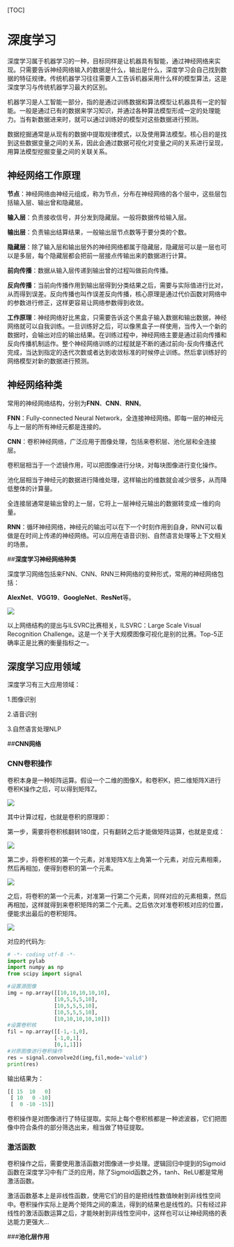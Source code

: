 [TOC]

# 深度学习

深度学习属于机器学习的一种，目标同样是让机器具有智能，通过神经网络来实现。只需要告诉神经网络输入的数据是什么，输出是什么，深度学习会自己找到数据的特征规律。传统机器学习往往需要人工告诉机器采用什么样的模型算法，这是深度学习与传统机器学习最大的区别。

机器学习是人工智能一部分，指的是通过训练数据和算法模型让机器具有一定的智能。一般是通过已有的数据来学习知识，并通过各种算法模型形成一定的处理能力。当有新数据进来时，就可以通过训练好的模型对这些数据进行预测。

数据挖掘通常是从现有的数据中提取规律模式，以及使用算法模型。核心目的是找到这些数据变量之间的关系，因此会通过数据可视化对变量之间的关系进行呈现，用算法模型挖掘变量之间的关联关系。

## **神经网络工作原理**

**节点**：神经网络由神经元组成，称为节点，分布在神经网络的各个层中，这些层包括输入层、输出曾和隐藏层。

**输入层**：负责接收信号，并分发到隐藏层。一般将数据传给输入层。

**输出层**：负责输出结算结果，一般输出层节点数等于要分类的个数。

**隐藏层**：除了输入层和输出层外的神经网络都属于隐藏层，隐藏层可以是一层也可以是多层，每个隐藏层都会把前一层接点传输出来的数据进行计算。

**前向传播**：数据从输入层传递到输出曾的过程叫做前向传播。

**反向传播**：当前向传播作用到输出层得到分类结果之后，需要与实际值进行比对，从而得到误差。反向传播也叫作误差反向传播，核心原理是通过代价函数对网络中的参数进行修正，这样更容易让网络参数得到收敛。

**工作原理**：神经网络好比黑盒，只需要告诉这个黑盒子输入数据和输出数据，神经网络就可以自我训练。一旦训练好之后，可以像黑盒子一样使用，当传入一个新的数据时，会输出对应的输出结果。在训练过程中，神经网络主要是通过前向传播和反向传播机制运作。整个神经网络训练的过程就是不断的通过前向-反向传播迭代完成，当达到指定的迭代次数或者达到收敛标准的时候停止训练。然后拿训练好的网络模型对新的数据进行预测。

## **神经网络种类**

常用的神经网络结构，分别为**FNN**、**CNN**、**RNN**。

**FNN**：Fully-connected Neural Network，全连接神经网络。即每一层的神经元与上一层的所有神经元都是连接的。

**CNN**：卷积神经网络，广泛应用于图像处理，包括来卷积层、池化层和全连接层。

卷积层相当于一个滤镜作用，可以把图像进行分块，对每块图像进行变化操作。

池化层相当于神经元的数据进行降维处理，这样输出的维数就会减少很多，从而降低整体的计算量。

全连接层通常是输出曾的上一层，它将上一层神经元输出的数据转变成一维的向量。

**RNN**：循环神经网络，神经元的输出可以在下一个时刻作用到自身，RNN可以看做是在时间上传递的神经网络。可以应用在语音识别、自然语言处理等上下文相关的场景。

##**深度学习神经网络种类**

深度学习网络包括来FNN、CNN、RNN三种网络的变种形式，常用的神经网络包括：

**AlexNet**、**VGG19**、**GoogleNet**、**ResNet**等。

![](images/深度学习神经网络对比.png)

以上网络结构的提出与ILSVRC比赛相关，ILSVRC：Large Scale Visual Recognition Challenge。这是一个关于大规模图像可视化是别的比赛。Top-5正确率正是比赛的衡量指标之一。

## **深度学习应用领域**

深度学习有三大应用领域：

1.图像识别

2.语音识别

3.自然语言处理NLP

##**CNN网络**

### **CNN卷积操作**

卷积本身是一种矩阵运算。假设一个二维的图像X，和卷积K，把二维矩阵X进行卷积K操作之后，可以得到矩阵Z。

![](images/卷积操作.jpg)

其中计算过程，也就是卷积的原理即：

第一步，需要将卷积核翻转180度，只有翻转之后才能做矩阵运算，也就是变成：

![](images/卷积核翻转.jpg)

第二步，将卷积核的第一个元素，对准矩阵X左上角第一个元素，对应元素相乘，然后再相加，便得到卷积的第一个元素。

![](images/第二步卷积操作.jpg)

之后，将卷积的第一个元素，对准第一行第二个元素，同样对应的元素相乘，然后再相加，这样就得到来卷积矩阵的第二个元素。之后依次对准卷积核对应的位置，便能求出最后的卷积矩阵。

![](images/卷积矩阵.jpg)

对应的代码为:

```python
# -*- coding utf-8 -*-
import pylab
import numpy as np
from scipy import signal

#设置源图像
img = np.array([[10,10,10,10,10],
               [10,5,5,5,10],
               [10,5,5,5,10],
               [10,5,5,5,10],
               [10,10,10,10,10]])
#设置卷积核
fil = np.array([[-1,-1,0],
               [-1,0,1],
               [0,1,1]])
#对原图像进行卷积操作
res = signal.convolve2d(img,fil,mode='valid')
print(res)
```

输出结果为：

```python
[[ 15  10   0]
 [ 10   0 -10]
 [  0 -10 -15]]
```

卷积操作是对图像进行了特征提取。实际上每个卷积核都是一种滤波器，它们把图像中符合条件的部分筛选出来，相当做了特征提取。

### **激活函数**

卷积操作之后，需要使用激活函数对图像进一步处理。逻辑回归中提到的Sigmoid函数在深度学习中有广泛的应用，除了Sigmoid函数之外，tanh、ReLU都是常用激活函数。

激活函数基本上是非线性函数，使用它们的目的是把线性数值映射到非线性空间中。卷积操作实际上是两个矩阵之间的乘法，得到的结果也是线性的。只有经过非线性的激活函数运算之后，才能映射到非线性空间中，这样也可以让神经网络的表达能力更强大...

###**池化层作用**

